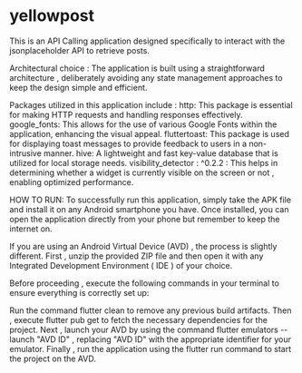 # yellowpost

This  is an API   Calling application designed specifically  to interact with the jsonplaceholder API to  retrieve posts.

Architectural choice  : The application is built using a straightforward architecture , deliberately avoiding any state management approaches to keep the design simple and efficient.

Packages  utilized in this application include :
http:  This package is  essential  for making HTTP requests and handling   responses effectively.
google_fonts: This allows for the use of various Google Fonts within the application, enhancing the visual appeal.
fluttertoast: This package is used for displaying toast messages to provide feedback to users in a non-intrusive manner.
hive: A lightweight and fast key-value database that is utilized for local  storage needs.
visibility_detector : ^0.2.2  : This helps in determining whether a widget is currently visible on the screen or not , enabling optimized performance.

HOW TO RUN:
To successfully run this application, simply take the APK file and install it on any Android smartphone you have. Once installed, you can open the application directly from your phone but remember to keep the internet on.

If you are using an Android Virtual Device (AVD) , the process is slightly different. First , unzip the provided ZIP file and then open it with any Integrated Development Environment ( IDE ) of your choice.

Before proceeding , execute the following commands in your terminal to ensure everything is correctly set up:

Run the command flutter clean to remove any previous build artifacts.
Then , execute flutter pub get to fetch the necessary dependencies for the project.
Next , launch your AVD by using the command flutter emulators --launch "AVD ID" , replacing "AVD ID" with the appropriate identifier for your emulator.
Finally , run the application using the flutter run command to start the project on the AVD.
